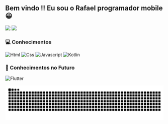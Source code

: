 <div>

## Bem vindo !! Eu sou o Rafael programador mobile 😀
<img height = 180em src="https://github-readme-stats.vercel.app/api?username=RafaXml&theme=gruvbox&show_icons=true"/>  
<img height = 180em src="https://github-readme-stats.vercel.app/api/top-langs/?username=RafaXml&layout=compact&langs_count=7&theme=gruvbox"/>

</div>

 
<div>

 ### 💻 Conhecimentos 
  
  ![Html](https://img.shields.io/badge/HTML5-E34F26?style=for-the-badge&logo=html5&logoColor=white)
  ![Css](https://img.shields.io/badge/CSS3-1572B6?style=for-the-badge&logo=css3&logoColor=white)
  ![Javascript](https://img.shields.io/badge/JavaScript-F7DF1E?style=for-the-badge&logo=javascript&logoColor=black)
  ![Kotlin](https://img.shields.io/badge/Kotlin-0095D5?&style=for-the-badge&logo=kotlin&logoColor=white)

### 🌟 Conhecimentos no Futuro 

![Flutter](https://img.shields.io/badge/Flutter-02569B?style=for-the-badge&logo=flutter&logoColor=white)

</div>

 ![Snake animation](https://github.com/RafaXml/RafaXml/blob/output/github-contribution-grid-snake.svg)
